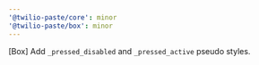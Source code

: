 ```yaml
---
'@twilio-paste/core': minor
'@twilio-paste/box': minor
---
```


[Box] Add `_pressed_disabled` and `_pressed_active` pseudo styles.
